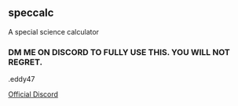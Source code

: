 ## speccalc
A special science calculator

### DM  ME ON DISCORD TO FULLY USE THIS. YOU WILL NOT REGRET.

.eddy47

[Official Discord](https://discord.gg/TjCM2untHc)
